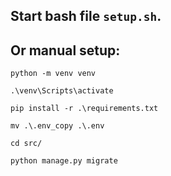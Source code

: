 ## Start bash file `setup.sh`.
## Or manual setup:
```
python -m venv venv
```
```
.\venv\Scripts\activate
```
```
pip install -r .\requirements.txt
```
```
mv .\.env_copy .\.env
```
```
cd src/
```
```
python manage.py migrate
```
